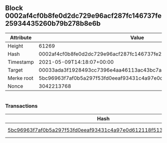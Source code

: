 ## Block 0002af4cf0b8fe0d2dc729e96acf287fc146737fe25934435260b79b278b8e6b

Attribute | Value
--- | ---
Height | 61269
Hash | 0002af4cf0b8fe0d2dc729e96acf287fc146737fe25934435260b79b278b8e6b
Timestamp | 2021-05-09T14:18:07+00:00
Target | 00033ada3f1928493cc7396e4aa46113ac43bc7ac52aab5d08e3934913716f64
Merke root | 5bc96963f7af0b5a297f53fd0eeaf93431c4a97e0d612118f5139e92f7a1e460
Nonce | 3042213768

```

```

### Transactions

Hash | Amount
--- | ---
[5bc96963f7af0b5a297f53fd0eeaf93431c4a97e0d612118f5139e92f7a1e460](5bc96963f7af0b5a297f53fd0eeaf93431c4a97e0d612118f5139e92f7a1e460.md) | 10.00000000 SKEPTI 
